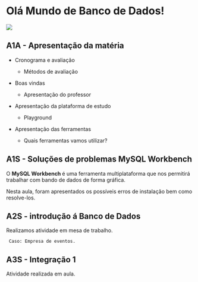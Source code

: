 <h1> Olá Mundo de Banco de Dados! </h1>

<img src="https://solvimm.com/wp-content/uploads/2019/11/Destacada_Qual_tipo_de_Banco_de_Dados_utilizar.png" widht="100%"> 


<h2>A1A - Apresentação da matéria</h2>

- Cronograma e avaliação
    -  Métodos de avaliação

- Boas vindas
    - Apresentação do professor

- Apresentação da plataforma de estudo
    - Playground

- Apresentação das ferramentas
    - Quais ferramentas vamos utilizar?
    

<h2>A1S - Soluções de problemas MySQL Workbench</h2>

O <b> MySQL Workbench </b> é uma ferramenta multiplataforma que nos permitirá trabalhar com bando de dados de forma gráfica.

Nesta aula, foram apresentados os possíveis erros de instalação bem como resolve-los.

<h2>A2S - introdução á Banco de Dados</h2>

Realizamos atividade em mesa de trabalho.

     Caso: Empresa de eventos.


<h2>A3S - Integração 1 </h2>

Atividade realizada em aula.

